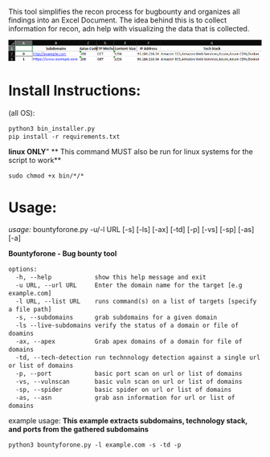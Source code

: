 This tool simplifies the recon process for bugbounty and organizes all findings into an Excel Document. The idea behind this is to collect information for recon, adn help with visualizing the data that is collected. 

![plot](image.png)


# Install Instructions:

(all OS):
  ```
  python3 bin_installer.py
  pip install -r requirements.txt
  ```

**linux ONLY**" 
** This command MUST also be run for linux systems for the script to work**
  ```
  sudo chmod +x bin/*/*
  ```


# Usage:

*usage:* bountyforone.py -u/-l URL [-s] [-ls] [-ax] [-td] [-p] [-vs] [-sp] [-as] [-a]

**Bountyforone - Bug bounty tool**

```
options:
  -h, --help            show this help message and exit
  -u URL, --url URL     Enter the domain name for the target [e.g example.com]
  -l URL, --list URL    runs command(s) on a list of targets [specify a file path]
  -s, --subdomains      grab subdomains for a given domain
  -ls --live-subdomains verify the status of a domain or file of doamins
  -ax, --apex           Grab apex domains of a domain for file of domains
  -td, --tech-detection run technnology detection against a single url or list of domains
  -p, --port            basic port scan on url or list of domains
  -vs, --vulnscan       basic vuln scan on url or list of domains
  -sp, --spider         basic spider on url or list of domains
  -as, --asn            grab asn information for url or list of domains
  ```


example usage:
  **This example extracts subdomains, technology stack, and ports from the gathered subdomains**
  ```
  python3 bountyforone.py -l example.com -s -td -p
  ```





